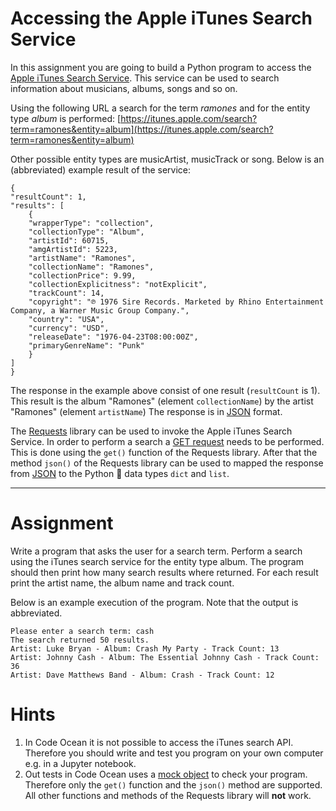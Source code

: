 # Accessing the Apple iTunes Search Service

In this assignment you are going to build a Python program to access the
[Apple iTunes Search Service](https://developer.apple.com/library/archive/documentation/AudioVideo/Conceptual/iTuneSearchAPI/Searching.html).
This service can be used to search information about musicians, albums, songs and so on.

Using the following URL a search for the term _ramones_ and for the entity type
_album_ is performed:
[https://itunes.apple.com/search?term=ramones&entity=album](https://itunes.apple.com/search?term=ramones&entity=album)

Other possible entity types are musicArtist, musicTrack or song. Below is an (abbreviated)
example result of the service:

    {
    "resultCount": 1,
    "results": [
        {
        "wrapperType": "collection",
        "collectionType": "Album",
        "artistId": 60715,
        "amgArtistId": 5223,
        "artistName": "Ramones",
        "collectionName": "Ramones",
        "collectionPrice": 9.99,
        "collectionExplicitness": "notExplicit",
        "trackCount": 14,
        "copyright": "℗ 1976 Sire Records. Marketed by Rhino Entertainment Company, a Warner Music Group Company.",
        "country": "USA",
        "currency": "USD",
        "releaseDate": "1976-04-23T08:00:00Z",
        "primaryGenreName": "Punk"
        }
    ]
    }

The response in the example above consist of one result (`resultCount` is 1). This result is the album
"Ramones" (element `collectionName`) by the artist "Ramones" (element `artistName`)
The response is in [JSON](https://en.wikipedia.org/wiki/JSON) format.

The [Requests](https://docs.python-requests.org/en/latest/)
library can be used to invoke the Apple iTunes Search Service.
In order to perform a search a [GET request](https://en.wikipedia.org/wiki/Hypertext_Transfer_Protocol#Request_methods)
needs to be performed. This is done using the `get()` function of the Requests library.
After that the method `json()` of the Requests
library can be used to mapped the response from [JSON](https://en.wikipedia.org/wiki/JSON)
to the Python 🐍 data types `dict` and `list`.

---

# Assignment

Write a program that asks the user for a search term. Perform a search using the iTunes search service
for the entity type album. The program should then print how many search results where returned.
For each result print the artist name, the album name and track count.

Below is an example execution of the program. Note that the output is abbreviated.

    Please enter a search term: cash
    The search returned 50 results.
    Artist: Luke Bryan - Album: Crash My Party - Track Count: 13
    Artist: Johnny Cash - Album: The Essential Johnny Cash - Track Count: 36
    Artist: Dave Matthews Band - Album: Crash - Track Count: 12

# Hints

1. In Code Ocean it is not possible to access the iTunes search API. Therefore you should
   write and test you program on your own computer e.g. in a Jupyter notebook.
1. Out tests in Code Ocean uses a [mock object](https://en.wikipedia.org/wiki/Mock_object) to check
   your program. Therefore only the `get()` function and the `json()` method are supported. All other
   functions and methods of the Requests library will **not** work.

